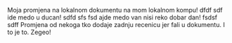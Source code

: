 Moja promjena na lokalnom dokumentu na mom lokalnom kompu!
dfdf
sdf ide medo u ducan!
sdfd
sfs
fsd ajde medo van nisi reko dobar dan!
fsdsf
sdff
Promjena od nekoga tko dodaje zadnju recenicu jer fali u dokumentu. I to je to.  Zegeo!


